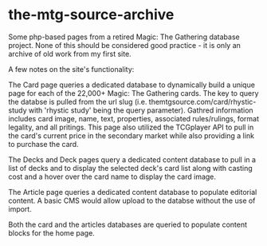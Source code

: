 # the-mtg-source-archive
Some php-based pages from a retired Magic: The Gathering database project. None of this should be considered good practice - it is only an archive of old work from my first site.

A few notes on the site's functionality:

The Card page queries a dedicated database to dynamically build a unique page for each of the 22,000+ Magic: The Gathering cards. The key to query the databse is pulled from the url slug (i.e. themtgsource.com/card/rhystic-study with 'rhystic study' being the query parameter). Gathred information includes card image, name, text, properties, associated rules/rulings, format legality, and all pritings. This page also utilized the TCGplayer API to pull in the card's current price in the secondary market while also providing a link to purchase the card.

The Decks and Deck pages query a dedicated content database to pull in a list of decks and to display the selected deck's card list along with casting cost and a hover over the card name to display the card image.

The Article page queries a dedicated content database to populate editorial content. A basic CMS would allow upload to the databse without the use of import.

Both the card and the articles databases are queried to populate content blocks for the home page.

